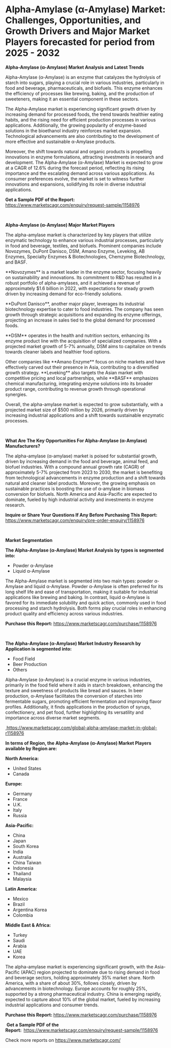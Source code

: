 <p><h1>Alpha-Amylase (α-Amylase) Market: Challenges, Opportunities, and Growth Drivers and Major Market Players forecasted for period from 2025 - 2032</h1></p><p><strong>Alpha-Amylase (α-Amylase) Market Analysis and Latest Trends</strong></p>
<p><p>Alpha-Amylase (α-Amylase) is an enzyme that catalyzes the hydrolysis of starch into sugars, playing a crucial role in various industries, particularly in food and beverage, pharmaceuticals, and biofuels. This enzyme enhances the efficiency of processes like brewing, baking, and the production of sweeteners, making it an essential component in these sectors.</p><p>The Alpha-Amylase market is experiencing significant growth driven by increasing demand for processed foods, the trend towards healthier eating habits, and the rising need for efficient production processes in various applications. Additionally, the growing popularity of enzyme-based solutions in the bioethanol industry reinforces market expansion. Technological advancements are also contributing to the development of more effective and sustainable α-Amylase products.</p><p>Moreover, the shift towards natural and organic products is propelling innovations in enzyme formulations, attracting investments in research and development. The Alpha-Amylase (α-Amylase) Market is expected to grow at a CAGR of 12.6% during the forecast period, reflecting its rising importance and the escalating demand across various applications. As consumer preferences evolve, the market is set to witness further innovations and expansions, solidifying its role in diverse industrial applications.</p></p>
<p><strong>Get a Sample PDF of the Report:&nbsp;</strong> <a href="https://www.marketscagr.com/enquiry/request-sample/1158976?utm_campaign=2945&utm_medium=2&utm_source=Github&utm_content=ia&utm_term=22032025&utm_id=alpha-amylase-a-amylase">https://www.marketscagr.com/enquiry/request-sample/1158976</a></p>
<p>&nbsp;</p>
<p><strong>Alpha-Amylase (α-Amylase) Major Market Players</strong></p>
<p><p>The alpha-amylase market is characterized by key players that utilize enzymatic technology to enhance various industrial processes, particularly in food and beverage, textiles, and biofuels. Prominent companies include Novozymes, DuPont Danisco, DSM, Amano Enzyme, Leveking, AB Enzymes, Specialty Enzymes & Biotechnologies, Chemzyme Biotechnology, and BASF.</p><p>**Novozymes** is a market leader in the enzyme sector, focusing heavily on sustainability and innovations. Its commitment to R&D has resulted in a robust portfolio of alpha-amylases, and it achieved a revenue of approximately $1.6 billion in 2022, with expectations for steady growth driven by increasing demand for eco-friendly solutions.</p><p>**DuPont Danisco**, another major player, leverages its industrial biotechnology expertise to cater to food industries. The company has seen growth through strategic acquisitions and expanding its enzyme offerings, projecting an increase in sales tied to the global demand for processed foods.</p><p>**DSM** operates in the health and nutrition sectors, enhancing its enzyme product line with the acquisition of specialized companies. With a projected market growth of 5-7% annually, DSM aims to capitalize on trends towards cleaner labels and healthier food options.</p><p>Other companies like **Amano Enzyme** focus on niche markets and have effectively carved out their presence in Asia, contributing to a diversified growth strategy. **Leveking** also targets the Asian market with competitive pricing and local partnerships, while **BASF** emphasizes chemical manufacturing, integrating enzyme solutions into its broader product range, contributing to revenue growth through operational synergies.</p><p>Overall, the alpha-amylase market is expected to grow substantially, with a projected market size of $500 million by 2026, primarily driven by increasing industrial applications and a shift towards sustainable enzymatic processes.</p></p>
<p>&nbsp;</p>
<p><strong>What Are The Key Opportunities For Alpha-Amylase (α-Amylase) Manufacturers?</strong></p>
<p><p>The alpha-amylase (α-amylase) market is poised for substantial growth, driven by increasing demand in the food and beverage, animal feed, and biofuel industries. With a compound annual growth rate (CAGR) of approximately 5-7% projected from 2023 to 2030, the market is benefiting from technological advancements in enzyme production and a shift towards natural and cleaner label products. Moreover, the growing emphasis on sustainable practices is boosting the use of α-amylase in biomass conversion for biofuels. North America and Asia-Pacific are expected to dominate, fueled by high industrial activity and investments in enzyme research.</p></p>
<p><strong>Inquire or Share Your Questions If Any Before Purchasing This Report:</strong> <a href="https://www.marketscagr.com/enquiry/pre-order-enquiry/1158976?utm_campaign=2945&utm_medium=2&utm_source=Github&utm_content=ia&utm_term=22032025&utm_id=alpha-amylase-a-amylase">https://www.marketscagr.com/enquiry/pre-order-enquiry/1158976</a></p>
<p>&nbsp;</p>
<p><strong>Market Segmentation</strong></p>
<p><strong>The Alpha-Amylase (α-Amylase) Market Analysis by types is segmented into:</strong></p>
<p><ul><li>Powder α-Amylase</li><li>Liquid α-Amylase</li></ul></p>
<p><p>The Alpha-Amylase market is segmented into two main types: powder α-Amylase and liquid α-Amylase. Powder α-Amylase is often preferred for its long shelf life and ease of transportation, making it suitable for industrial applications like brewing and baking. In contrast, liquid α-Amylase is favored for its immediate solubility and quick action, commonly used in food processing and starch hydrolysis. Both forms play crucial roles in enhancing product quality and efficiency across various industries.</p></p>
<p><strong>Purchase this Report:&nbsp;</strong><a href="https://www.marketscagr.com/purchase/1158976?utm_campaign=2945&utm_medium=2&utm_source=Github&utm_content=ia&utm_term=22032025&utm_id=alpha-amylase-a-amylase">https://www.marketscagr.com/purchase/1158976</a></p>
<p>&nbsp;</p>
<p><strong>The Alpha-Amylase (α-Amylase) Market Industry Research by Application is segmented into:</strong></p>
<p><ul><li>Food Field</li><li>Beer Production</li><li>Others</li></ul></p>
<p><p>Alpha-Amylase (α-Amylase) is a crucial enzyme in various industries, primarily in the food field where it aids in starch breakdown, enhancing the texture and sweetness of products like bread and sauces. In beer production, α-Amylase facilitates the conversion of starches into fermentable sugars, promoting efficient fermentation and improving flavor profiles. Additionally, it finds applications in the production of syrups, confectionery, and pet food, further highlighting its versatility and importance across diverse market segments.</p></p>
<p><a href="https://www.marketscagr.com/global-alpha-amylase-market-in-global-r1158976?utm_campaign=2945&utm_medium=2&utm_source=Github&utm_content=ia&utm_term=22032025&utm_id=alpha-amylase-a-amylase">&nbsp;https://www.marketscagr.com/global-alpha-amylase-market-in-global-r1158976</a></p>
<p><strong>In terms of Region, the Alpha-Amylase (α-Amylase) Market Players available by Region are:</strong></p>
<p>
    <p> <strong> North America: </strong>
        <ul>
            <li>United States</li>
            <li>Canada</li>
        </ul>
        </p> 
    <p> <strong> Europe: </strong>
        <ul>
            <li>Germany</li>
            <li>France</li>
            <li>U.K.</li>
            <li>Italy</li>
            <li>Russia</li>
        </ul>
        </p> 
    <p> <strong> Asia-Pacific: </strong>
        <ul>
            <li>China</li>
            <li>Japan</li>
            <li>South Korea</li>
            <li>India</li>
            <li>Australia</li>
            <li>China Taiwan</li>
            <li>Indonesia</li>
            <li>Thailand</li>
            <li>Malaysia</li>
        </ul>
        </p> 
    <p> <strong> Latin America: </strong>
        <ul>
            <li>Mexico</li>
            <li>Brazil</li>
            <li>Argentina Korea</li>
            <li>Colombia</li>
        </ul>
        </p> 
    <p> <strong> Middle East & Africa: </strong>
        <ul>
            <li>Turkey</li>
            <li>Saudi</li>
            <li>Arabia</li>
            <li>UAE</li>
            <li>Korea</li>
        </ul>
    </p>
    </p>
<p><p>The alpha-amylase market is experiencing significant growth, with the Asia-Pacific (APAC) region projected to dominate due to rising demand in food and beverage sectors, holding approximately 35% market share. North America, with a share of about 30%, follows closely, driven by advancements in biotechnology. Europe accounts for roughly 25%, supported by a strong pharmaceutical industry. China is emerging rapidly, expected to capture about 10% of the global market, fueled by increasing industrial applications and consumer trends.</p></p>
<p><strong>Purchase this Report: </strong><a href="https://www.marketscagr.com/purchase/1158976?utm_campaign=2945&utm_medium=2&utm_source=Github&utm_content=ia&utm_term=22032025&utm_id=alpha-amylase-a-amylase">https://www.marketscagr.com/purchase/1158976</a></p>
<p>&nbsp;<strong>Get a Sample PDF of the Report:&nbsp;&nbsp;</strong><a href="https://www.marketscagr.com/enquiry/request-sample/1158976?utm_campaign=2945&utm_medium=2&utm_source=Github&utm_content=ia&utm_term=22032025&utm_id=alpha-amylase-a-amylase">https://www.marketscagr.com/enquiry/request-sample/1158976</a></p>
<p><strong></strong></p>
<p>Check more reports on <a href="https://www.marketscagr.com/?utm_campaign=2945&utm_medium=2&utm_source=Github&utm_content=ia&utm_term=22032025&utm_id=alpha-amylase-a-amylase">https://www.marketscagr.com/</a></p>